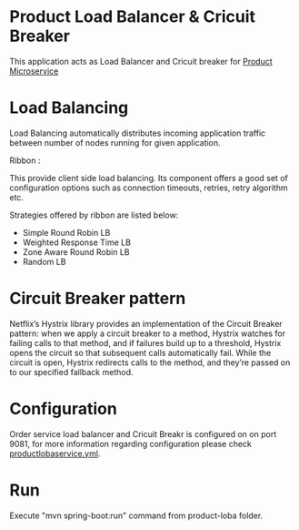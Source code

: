 
# Product Load Balancer & Cricuit Breaker
This application acts as Load Balancer and Cricuit breaker for [Product Microservice](https://github.com/meta-magic/microservice_workshop/tree/master/product-service)




# Load Balancing
Load Balancing automatically distributes incoming application traffic between number of nodes running for given application.

Ribbon :

This provide client side load balancing. Its component offers a good set of configuration options such as connection timeouts, retries, retry algorithm  etc.

Strategies offered by ribbon are listed below:

- Simple Round Robin LB
- Weighted Response Time LB
- Zone Aware Round Robin LB
- Random LB

# Circuit Breaker pattern

Netflix’s Hystrix library provides an implementation of the Circuit Breaker pattern: when we apply a circuit breaker to a method, Hystrix watches for failing calls to that method, and if failures build up to a threshold, Hystrix opens the circuit so that subsequent calls automatically fail. While the circuit is open, Hystrix redirects calls to the method, and they’re passed on to our specified fallback method. 


# Configuration
Order service load balancer and Cricuit Breakr is configured on on port 9081, for more information regarding configuration please check [productlobaservice.yml](https://github.com/meta-magic/microservice_workshop/blob/master/config-files/productlobaservice.yml).

# Run
Execute "mvn spring-boot:run" command from product-loba folder.

